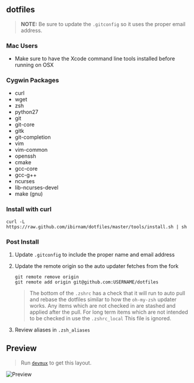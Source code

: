 ## dotfiles

> __NOTE:__ Be sure to update the `.gitconfig` so it uses the proper email address.

### Mac Users

* Make sure to have the Xcode command line tools installed before running on OSX

### Cygwin Packages
* curl
* wget
* zsh
* python27
* git
* git-core
* gitk
* git-completion
* vim
* vim-common
* openssh
* cmake
* gcc-core
* gcc-g++
* ncurses
* lib-ncurses-devel
* make (gnu)

### Install with curl 

`curl -L https://raw.github.com/ibirnam/dotfiles/master/tools/install.sh | sh`

### Post Install

1. Update `.gitconfig` to include the proper name and email address
1. Update the remote origin so the auto updater fetches from the fork

   ```
   git remote remove origin
   git remote add origin git@github.com:USERNAME/dotfiles
   ```
   
   > The bottom of the `.zshrc` has a check that it will run to auto pull and rebase the dotfiles similar to how the `oh-my-zsh` updater works. Any items which are not checked in are stashed and applied after the pull. For long term items which are not intended to be checked in use the `.zshrc_local` This file is ignored.
   
1. Review aliases in `.zsh_aliases`

## Preview
> Run [`devmux`](https://github.com/ibirnam/scripts/blob/master/devmux.sh) to get this layout.

![Preview](resources/preview.png)
